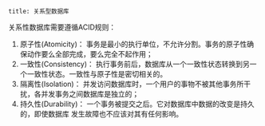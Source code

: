 ```
title: 关系型数据库
```

关系性数据库需要遵循ACID规则：

1. 原子性(Atomicity)： 事务是最小的执行单位，不允许分割。事务的原子性确保动作要么全部完成，要么完全不起作用；
2. 一致性(Consistency)： 执行事务前后，数据库从一个一致性状态转换到另一个一致性状态。一致性与原子性是密切相关的。
3. 隔离性(Isolation)： 并发访问数据库时，一个用户的事物不被其他事务所干扰，各并发事务之间数据库是独立的；
4. 持久性(Durability)： 一个事务被提交之后。它对数据库中数据的改变是持久的，即使数据库 发生故障也不应该对其有任何影响。